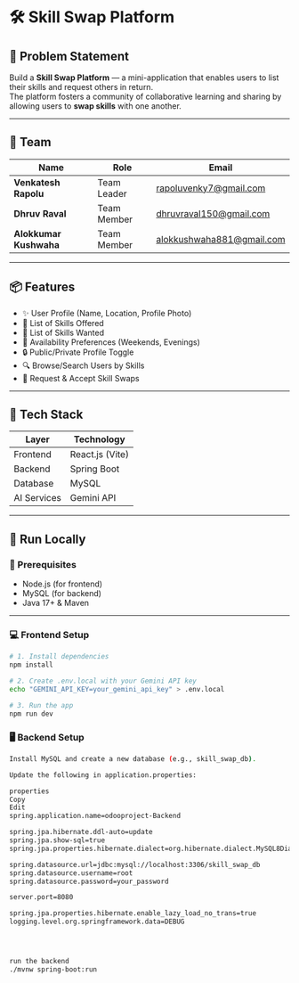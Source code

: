 # 🛠️ Skill Swap Platform

## 🚀 Problem Statement

Build a **Skill Swap Platform** — a mini-application that enables users to list their skills and request others in return.  
The platform fosters a community of collaborative learning and sharing by allowing users to **swap skills** with one another.

---

## 👥 Team

| Name                   | Role        | Email                       |
|------------------------|-------------|-----------------------------|
| **Venkatesh Rapolu**   | Team Leader | rapoluvenky7@gmail.com      |
| **Dhruv Raval**        | Team Member | dhruvraval150@gmail.com     |
| **Alokkumar Kushwaha** | Team Member | alokkushwaha881@gmail.com   |

---

## 📦 Features

- ✨ User Profile (Name, Location, Profile Photo)
- 🧠 List of Skills Offered
- 🎯 List of Skills Wanted
- 📆 Availability Preferences (Weekends, Evenings)
- 🔒 Public/Private Profile Toggle
- 🔍 Browse/Search Users by Skills
- 🔁 Request & Accept Skill Swaps

---

## 🧰 Tech Stack

| Layer       | Technology     |
|-------------|----------------|
| Frontend    | React.js (Vite) |
| Backend     | Spring Boot     |
| Database    | MySQL           |
| AI Services | Gemini API      |

---

## 🚀 Run Locally

### 🔧 Prerequisites

- Node.js (for frontend)
- MySQL (for backend)
- Java 17+ & Maven

---

### 💻 Frontend Setup

```bash
# 1. Install dependencies
npm install

# 2. Create .env.local with your Gemini API key
echo "GEMINI_API_KEY=your_gemini_api_key" > .env.local

# 3. Run the app
npm run dev
```



### 🖥️ Backend Setup
```bash
Install MySQL and create a new database (e.g., skill_swap_db).

Update the following in application.properties:

properties
Copy
Edit
spring.application.name=odooproject-Backend

spring.jpa.hibernate.ddl-auto=update
spring.jpa.show-sql=true
spring.jpa.properties.hibernate.dialect=org.hibernate.dialect.MySQL8Dialect

spring.datasource.url=jdbc:mysql://localhost:3306/skill_swap_db
spring.datasource.username=root
spring.datasource.password=your_password

server.port=8080

spring.jpa.properties.hibernate.enable_lazy_load_no_trans=true
logging.level.org.springframework.data=DEBUG




run the backend
./mvnw spring-boot:run
